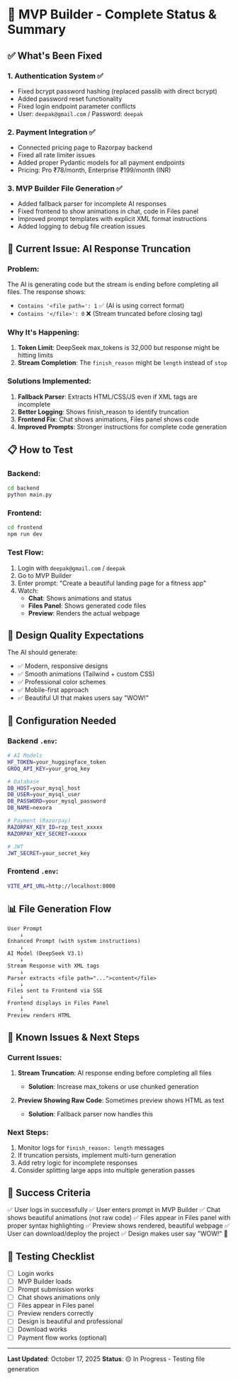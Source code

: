 # 🚀 MVP Builder - Complete Status & Summary

## ✅ What's Been Fixed

### 1. **Authentication System** ✅
- Fixed bcrypt password hashing (replaced passlib with direct bcrypt)
- Added password reset functionality
- Fixed login endpoint parameter conflicts
- User: `deepak@gmail.com` / Password: `deepak`

### 2. **Payment Integration** ✅
- Connected pricing page to Razorpay backend
- Fixed all rate limiter issues
- Added proper Pydantic models for all payment endpoints
- Pricing: Pro ₹78/month, Enterprise ₹199/month (INR)

### 3. **MVP Builder File Generation** ✅
- Added fallback parser for incomplete AI responses
- Fixed frontend to show animations in chat, code in Files panel
- Improved prompt templates with explicit XML format instructions
- Added logging to debug file creation issues

## 🎯 Current Issue: AI Response Truncation

### Problem:
The AI is generating code but the stream is ending before completing all files. The response shows:
- `Contains '<file path=': 1` ✅ (AI is using correct format)
- `Contains '</file>': 0` ❌ (Stream truncated before closing tag)

### Why It's Happening:
1. **Token Limit**: DeepSeek max_tokens is 32,000 but response might be hitting limits
2. **Stream Completion**: The `finish_reason` might be `length` instead of `stop`

### Solutions Implemented:
1. **Fallback Parser**: Extracts HTML/CSS/JS even if XML tags are incomplete
2. **Better Logging**: Shows finish_reason to identify truncation
3. **Frontend Fix**: Chat shows animations, Files panel shows code
4. **Improved Prompts**: Stronger instructions for complete code generation

## 📋 How to Test

### Backend:
```bash
cd backend
python main.py
```

### Frontend:
```bash
cd frontend
npm run dev
```

### Test Flow:
1. Login with `deepak@gmail.com` / `deepak`
2. Go to MVP Builder
3. Enter prompt: "Create a beautiful landing page for a fitness app"
4. Watch:
   - **Chat**: Shows animations and status
   - **Files Panel**: Shows generated code files
   - **Preview**: Renders the actual webpage

## 🎨 Design Quality Expectations

The AI should generate:
- ✅ Modern, responsive designs
- ✅ Smooth animations (Tailwind + custom CSS)
- ✅ Professional color schemes
- ✅ Mobile-first approach
- ✅ Beautiful UI that makes users say "WOW!"

## 🔧 Configuration Needed

### Backend `.env`:
```bash
# AI Models
HF_TOKEN=your_huggingface_token
GROQ_API_KEY=your_groq_key

# Database
DB_HOST=your_mysql_host
DB_USER=your_mysql_user
DB_PASSWORD=your_mysql_password
DB_NAME=nexora

# Payment (Razorpay)
RAZORPAY_KEY_ID=rzp_test_xxxxx
RAZORPAY_KEY_SECRET=xxxxx

# JWT
JWT_SECRET=your_secret_key
```

### Frontend `.env`:
```bash
VITE_API_URL=http://localhost:8000
```

## 📊 File Generation Flow

```
User Prompt
    ↓
Enhanced Prompt (with system instructions)
    ↓
AI Model (DeepSeek V3.1)
    ↓
Stream Response with XML tags
    ↓
Parser extracts <file path="...">content</file>
    ↓
Files sent to Frontend via SSE
    ↓
Frontend displays in Files Panel
    ↓
Preview renders HTML
```

## 🐛 Known Issues & Next Steps

### Current Issues:
1. **Stream Truncation**: AI response ending before completing all files
   - **Solution**: Increase max_tokens or use chunked generation

2. **Preview Showing Raw Code**: Sometimes preview shows HTML as text
   - **Solution**: Fallback parser now handles this

### Next Steps:
1. Monitor logs for `finish_reason: length` messages
2. If truncation persists, implement multi-turn generation
3. Add retry logic for incomplete responses
4. Consider splitting large apps into multiple generation passes

## 🎉 Success Criteria

✅ User logs in successfully
✅ User enters prompt in MVP Builder
✅ Chat shows beautiful animations (not raw code)
✅ Files appear in Files panel with proper syntax highlighting
✅ Preview shows rendered, beautiful webpage
✅ User can download/deploy the project
✅ Design makes user say "WOW!" 🤩

## 📝 Testing Checklist

- [ ] Login works
- [ ] MVP Builder loads
- [ ] Prompt submission works
- [ ] Chat shows animations only
- [ ] Files appear in Files panel
- [ ] Preview renders correctly
- [ ] Design is beautiful and professional
- [ ] Download works
- [ ] Payment flow works (optional)

---

**Last Updated**: October 17, 2025
**Status**: 🟡 In Progress - Testing file generation
